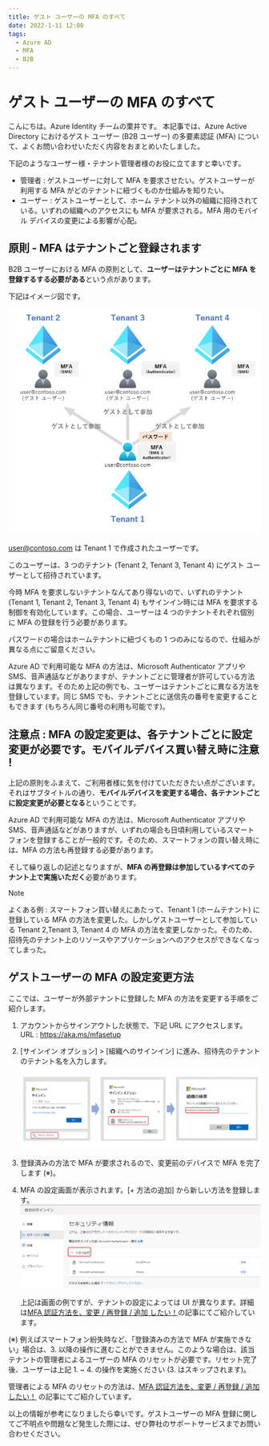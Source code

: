 ```yaml
---
title: ゲスト ユーザーの MFA のすべて
date: 2022-1-11 12:00
tags:
  - Azure AD
  - MFA
  - B2B
---
```

# ゲスト ユーザーの MFA のすべて

こんにちは。Azure Identity チームの栗井です。
本記事では、Azure Active Directory におけるゲスト ユーザー (B2B ユーザー) の多要素認証 (MFA) について、よくお問い合わせいただく内容をおまとめいたしました。

下記のようなユーザー様・テナント管理者様のお役に立てますと幸いです。
- 管理者 : ゲストユーザーに対して MFA を要求させたい。ゲストユーザーが利用する MFA がどのテナントに紐づくものか仕組みを知りたい。
- ユーザー : ゲストユーザーとして、ホーム テナント以外の組織に招待されている。いずれの組織へのアクセスにも MFA が要求される。MFA 用のモバイル デバイスの変更による影響が心配。


## 原則 - MFA はテナントごと登録されます
B2B ユーザーにおける MFA の原則として、**ユーザーはテナントごとに MFA を登録するする必要がある**という点があります。


下記はイメージ図です。

![](./all-youneedtoknow-about-b2b-mfa/guest-mfa.png)

user@contoso.com は Tenant 1 で作成されたユーザーです。

このユーザーは、3 つのテナント (Tenant 2, Tenant 3, Tenant 4) にゲスト ユーザーとして招待されています。

今時 MFA を要求しないテナントなんてあり得ないので、いずれのテナント (Tenant 1, Tenant 2, Tenant 3, Tenant 4) もサインイン時には MFA を要求する制御を有効化しています。この場合、ユーザーは 4 つのテナントそれぞれ個別に MFA の登録を行う必要があります。

パスワードの場合はホームテナントに紐づくもの 1 つのみになるので、仕組みが異なる点にご留意ください。

Azure AD で利用可能な MFA の方法は、Microsoft Authenticator アプリや SMS、音声通話などがありますが、テナントごとに管理者が許可している方法は異なります。そのため上記の例でも、ユーザーはテナントごとに異なる方法を登録しています。同じ SMS でも、テナントごとに送信先の番号を変更することもできます (もちろん同じ番号の利用も可能です)。


## 注意点 : MFA の設定変更は、各テナントごとに設定変更が必要です。モバイルデバイス買い替え時に注意 !
上記の原則をふまえて、ご利用者様に気を付けていただきたい点がございます。
それはサブタイトルの通り、**モバイルデバイスを変更する場合、各テナントごとに設定変更が必要となる**ということです。

Azure AD で利用可能な MFA の方法は、Microsoft Authenticator アプリや SMS、音声通話などがありますが、いずれの場合も日頃利用しているスマートフォンを登録することが一般的です。そのため、スマートフォンの買い替え時には、MFA の方法も再登録する必要があります。

そして繰り返しの記述となりますが、**MFA の再登録は参加しているすべてのテナント上で実施いただく**必要があります。

> [!NOTE]
> よくある例 : スマートフォン買い替えにあたって、Tenant 1 (ホームテナント) に登録している MFA の方法を変更した。しかしゲストユーザーとして参加している Tenant 2,Tenant 3, Tenant 4 の MFA の方法を変更しなかった。そのため、招待先のテナント上のリソースやアプリケーションへのアクセスができなくなってしまった。



## ゲストユーザーの MFA の設定変更方法
ここでは、ユーザーが外部テナントに登録した MFA の方法を変更する手順をご紹介します。

1. アカウントからサインアウトした状態で、下記 URL にアクセスします。
URL : https://aka.ms/mfasetup
2. [サインイン オプション] > [組織へのサインイン] に進み、招待先のテナントのテナント名を入力します。
   ![](./all-youneedtoknow-about-b2b-mfa/mfasetup.png)
   
3. 登録済みの方法で MFA  が要求されるので、変更前のデバイスで MFA を完了します (※)。
4. MFA の設定画面が表示されます。[+ 方法の追加] から新しい方法を登録します。
   ![](./all-youneedtoknow-about-b2b-mfa/mysecurityinfo.png)
   
   上記は画面の例ですが、テナントの設定によっては UI が異なります。詳細は[MFA 認証方法を、変更 / 再登録 / 追加 したい！](https://jpazureid.github.io/blog/azure-active-directory/change-mfa-verification-method/)の記事にてご紹介しています。


(※) 例えばスマートフォン紛失時など、「登録済みの方法で MFA が実施できない」場合は、3. 以降の操作に進むことができません。このような場合は、該当テナントの管理者によるユーザーの MFA のリセットが必要です。リセット完了後、ユーザーは上記 1. ~ 4. の操作を実施ください (3. はスキップされます)。

管理者による MFA のリセットの方法は、[MFA 認証方法を、変更 / 再登録 / 追加 したい！](https://jpazureid.github.io/blog/azure-active-directory/change-mfa-verification-method/) の記事にてご紹介しています。



以上の情報が参考になりましたら幸いです。ゲストユーザーの MFA 登録に関してご不明点や問題など発生した際には、ぜひ弊社のサポートサービスまでお問い合わせください。
